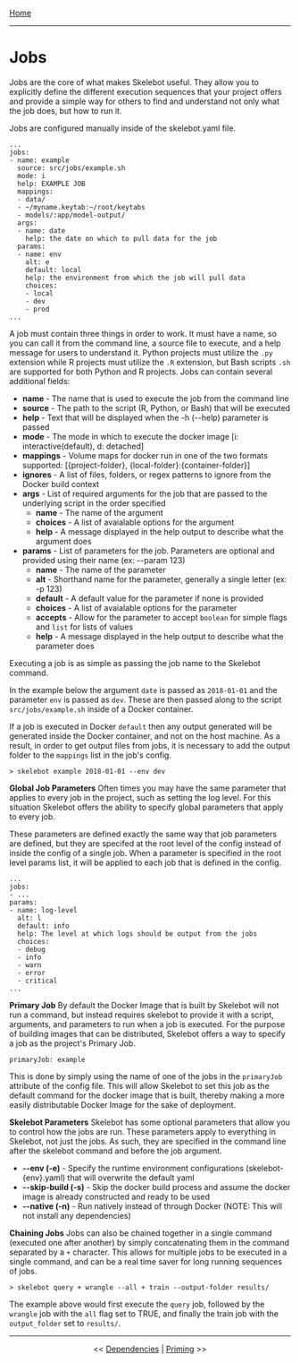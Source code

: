 [Home](index.md)

---

# Jobs

Jobs are the core of what makes Skelebot useful. They allow you to explicitly define the different execution sequences that your project offers and provide a simple way for others to find and understand not only what the job does, but how to run it.

Jobs are configured manually inside of the skelebot.yaml file.

```
...
jobs:
- name: example
  source: src/jobs/example.sh
  mode: i
  help: EXAMPLE JOB
  mappings: 
  - data/
  - ~/myname.keytab:~/root/keytabs
  - models/:app/model-output/
  args:
  - name: date
    help: the date on which to pull data for the job
  params:
  - name: env
    alt: e
    default: local
    help: the environment from which the job will pull data
    choices:
    - local
    - dev
    - prod
...
```

A job must contain three things in order to work. It must have a name, so you can call it from the command line, a source file to execute, and a help message for users to understand it. Python projects must utilize the `.py` extension while R projects must utilize the `.R` extension, but Bash scripts `.sh` are supported for both Python and R projects. Jobs can contain several additional fields:

 - **name** - The name that is used to execute the job from the command line
 - **source** - The path to the script (R, Python, or Bash) that will be executed
 - **help** - Text that will be displayed when the -h (--help) parameter is passed
 - **mode** - The mode in which to execute the docker image [i: interactive(default), d: detached]
 - **mappings** - Volume maps for docker run in one of the two formats supported: [{project-folder}, {local-folder}:{container-folder}]
 - **ignores** - A list of files, folders, or regex patterns to ignore from the Docker build context
 - **args** - List of required arguments for the job that are passed to the underlying script in the order specified
   - **name** - The name of the argument
   - **choices** - A list of avaialable options for the argument
   - **help** - A message displayed in the help output to describe what the argument does
 - **params** - List of parameters for the job. Parameters are optional and provided using their name (ex: --param 123)
   - **name** - The name of the parameter
   - **alt** - Shorthand name for the parameter, generally a single letter (ex: -p 123)
   - **default** - A default value for the parameter if none is provided
   - **choices** - A list of avaialable options for the parameter
   - **accepts** - Allow for the parameter to accept `boolean` for simple flags and `list` for lists of values
   - **help** - A message displayed in the help output to describe what the parameter does

Executing a job is as simple as passing the job name to the Skelebot command.

In the example below the argument `date` is passed as `2018-01-01` and the parameter `env` is passed as `dev`. These are then passed along to the script `src/jobs/example.sh` inside of a Docker container.

If a job is executed in Docker `default` then any output generated will be generated inside the Docker container, and not on the host machine. As a result, in order to get output files from jobs, it is necessary to add the output folder to the `mappings` list in the job's config.

```
> skelebot example 2018-01-01 --env dev
```

**Global Job Parameters**
Often times you may have the same parameter that applies to every job in the project, such as setting the log level. For this situation Skelebot offers the ability to specify global parameters that apply to every job.

These parameters are defined exactly the same way that job parameters are defined, but they are specifed at the root level of the config instead of inside the config of a single job. When a parameter is specified in the root level params list, it will be applied to each job that is defined in the config.

```
...
jobs:
- ...
params:
- name: log-level
  alt: l
  default: info
  help: The level at which logs should be output from the jobs
  choices:
  - debug
  - info
  - warn
  - error
  - critical
...
```

**Primary Job**
By default the Docker Image that is built by Skelebot will not run a command, but instead requires skelebot to provide it with a script, arguments, and parameters to run when a job is executed. For the purpose of building images that can be distributed, Skelebot offers a way to specify a job as the project's Primary Job.

```
primaryJob: example
```

This is done by simply using the name of one of the jobs in the `primaryJob` attribute of the config file. This will allow Skelebot to set this job as the default command for the docker image that is built, thereby making a more easily distributable Docker Image for the sake of deployment.

**Skelebot Parameters**
Skelebot has some optional parameters that allow you to control how the jobs are run. These parameters apply to everything in Skelebot, not just the jobs. As such, they are specified in the command line after the skelebot command and before the job argument.

 - **--env (-e)** - Specify the runtime environment configurations (skelebot-{env}.yaml) that will overwrite the default yaml
 - **--skip-build (-s)** - Skip the docker build process and assume the docker image is already constructed and ready to be used
 - **--native (-n)** - Run natively instead of through Docker (NOTE: This will not install any dependencies)


**Chaining Jobs**
Jobs can also be chained together in a single command (executed one after another) by simply concatenating them in the command separated by a `+` character. This allows for multiple jobs to be executed in a single command, and can be a real time saver for long running sequences of jobs.

```
> skelebot query + wrangle --all + train --output-folder results/
```

The example above would first execute the `query` job, followed by the `wrangle` job with the `all` flag set to TRUE, and finally the train job with the `output_folder` set to `results/`.

---

<center><< <a href="dependencies.html">Dependencies</a>  |  <a href="priming.html">Priming</a> >></center>
